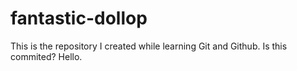# fantastic-dollop
This is the repository I created while learning Git and Github.
Is this commited?
Hello.